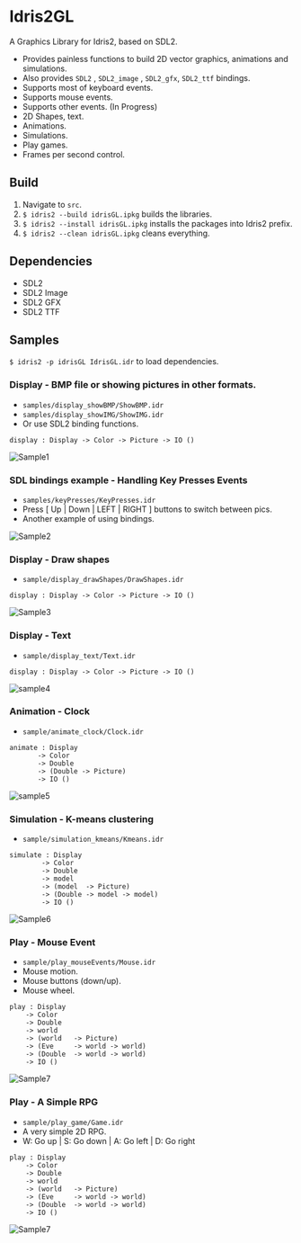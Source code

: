 # Idris2GL
A Graphics Library for Idris2, based on SDL2.

- Provides painless functions to build 2D vector graphics, animations and simulations.
- Also provides `SDL2` , `SDL2_image` , `SDL2_gfx`,  `SDL2_ttf` bindings.
- Supports most of keyboard events.
- Supports mouse events.
- Supports other events. (In Progress)
- 2D Shapes, text. 
- Animations.
- Simulations.
- Play games.
- Frames per second control.

## Build

1. Navigate to `src`.
2. `$ idris2 --build idrisGL.ipkg` builds the libraries.
3. `$ idris2 --install idrisGL.ipkg` installs the packages into Idris2 prefix.
4. `$ idris2 --clean idrisGL.ipkg` cleans everything.

## Dependencies

- SDL2
- SDL2 Image
- SDL2 GFX
- SDL2 TTF

## Samples

`$ idris2 -p idrisGL IdrisGL.idr` to load dependencies.

### Display - BMP file or showing pictures in other formats.

- `samples/display_showBMP/ShowBMP.idr`
- `samples/display_showIMG/ShowIMG.idr`
- Or use SDL2 binding functions.

```
display : Display -> Color -> Picture -> IO ()
```

![Sample1](./img/sample1.png)

### SDL bindings example - Handling Key Presses Events

- `samples/keyPresses/KeyPresses.idr`
- Press [ Up | Down | LEFT | RIGHT ] buttons to switch between pics.
- Another example of using bindings.

![Sample2](./img/sample2.png)

### Display - Draw shapes

- `sample/display_drawShapes/DrawShapes.idr`

```
display : Display -> Color -> Picture -> IO ()
```



![Sample3](./img/sample3.png)

### Display - Text

- `sample/display_text/Text.idr`

```
display : Display -> Color -> Picture -> IO ()
```



![sample4](./img/sample4.png)

### Animation - Clock

- `sample/animate_clock/Clock.idr`

```
animate : Display 
       -> Color 
       -> Double
       -> (Double -> Picture)
       -> IO ()
```

![sample5](./img/sample5.gif)

### Simulation - K-means clustering

- `sample/simulation_kmeans/Kmeans.idr`

```
simulate : Display 
        -> Color 
        -> Double
        -> model
        -> (model  -> Picture)
        -> (Double -> model -> model)
        -> IO ()
```

![Sample6](./img/sample6.gif)

### Play - Mouse Event

- `sample/play_mouseEvents/Mouse.idr`
- Mouse motion.
- Mouse buttons (down/up).
- Mouse wheel.

```
play : Display 
    -> Color
    -> Double
    -> world
    -> (world   -> Picture)
    -> (Eve     -> world -> world)
    -> (Double  -> world -> world)
    -> IO ()
```

![Sample7](./img/sample7.gif)

### Play - A Simple RPG

- `sample/play_game/Game.idr`
- A very simple 2D RPG.
- W: Go up | S: Go down | A: Go left | D: Go right

```
play : Display 
    -> Color
    -> Double
    -> world
    -> (world   -> Picture)
    -> (Eve     -> world -> world)
    -> (Double  -> world -> world)
    -> IO ()
```

![Sample7](./img/sample8.gif)